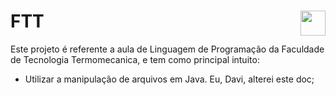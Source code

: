 # FTT <img align="right" height="40" src="https://cdn.shortpixel.ai/client/q_glossy,ret_img,w_228,h_73/http://ftt.com.br/home/wp-content/uploads/2019/10/logo.png">

Este projeto é referente a aula de Linguagem de Programação da Faculdade de Tecnologia Termomecanica, e tem como principal intuito:
- Utilizar a manipulação de arquivos em Java. Eu, Davi, alterei este doc;